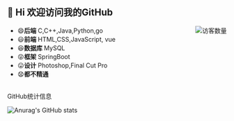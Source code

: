 ## 👋 Hi 欢迎访问我的GitHub

<img align='right' src="https://profile-counter.glitch.me/XuxuGood/count.svg" alt="访客数量"/>

- 😄**后端** C,C++,Java,Python,go
- 😃**前端** HTML,CSS,JavaScript, vue
- 😆**数据库** MySQL
- 😝**框架** SpringBoot
- 😛**设计** Photoshop,Final Cut Pro
- 😧**都不精通**
<br/>
<summary>GitHub统计信息</summary>

![Anurag's GitHub stats](https://github-readme-stats.vercel.app/api?username=XuxuGood&show_icons=true&hide_border=true&theme=vue-dark)

